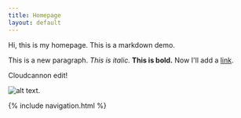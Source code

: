 ```yaml
---
title: Homepage
layout: default
---
```

Hi, this is my homepage. This is a markdown demo.

This is a new paragraph. *This is italic.* **This is bold.**
Now I'll add a [link](https://google.com/).

Cloudcannon edit!

![alt text](http://imageurl.com).

{% include navigation.html %}
